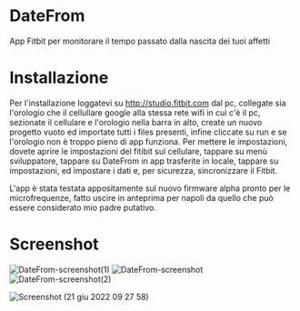# DateFrom
App Fitbit per monitorare il tempo passato dalla nascita dei tuoi affetti

# Installazione


Per l'installazione loggatevi su http://studio.fitbit.com dal pc, collegate sia l'orologio che il cellullare google alla stessa rete wifi in cui c'è il pc, sezionate il cellulare e l'orologio nella barra in alto, create un nuovo progetto vuoto ed importate tutti i files presenti, infine cliccate su run e se l'orologio non  è troppo pieno di app funziona.
Per mettere le impostazioni, dovete aprire le impostazioni del fitibit sul cellulare, tappare su menù sviluppatore, tappare su DateFrom in app trasferite in locale, tappare su impostazioni, ed impostare i dati  e, per sicurezza, sincronizzare il Fitbit.

L'app è stata testata appositamente sul nuovo firmware alpha pronto per le microfrequenze, fatto uscire in anteprima per napoli da quello che può essere considerato mio padre putativo.

# Screenshot
![DateFrom-screenshot(1)](https://user-images.githubusercontent.com/49764967/174743014-22906867-1b70-41e7-b9db-535f9d7aefe7.png)
![DateFrom-screenshot](https://user-images.githubusercontent.com/49764967/174743021-ebea6107-74c2-4c9d-9bf7-84cc38de537a.png)
![DateFrom-screenshot(2)](https://user-images.githubusercontent.com/49764967/174745594-2329e232-fe40-4e2b-a074-b298fe7bd5dc.png)

![Screenshot (21 giu 2022 09 27 58)](https://user-images.githubusercontent.com/49764967/174743127-e3eade81-c6a5-474e-b9bb-5c2bc7a5749c.png)
